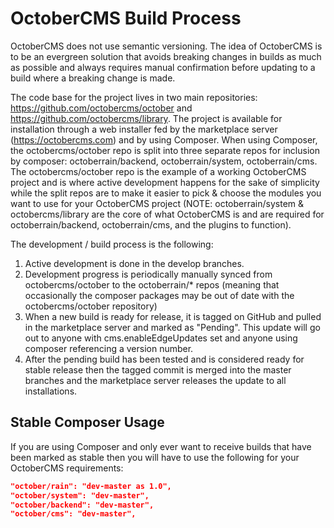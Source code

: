 # OctoberCMS Build Process

OctoberCMS does not use semantic versioning. The idea of OctoberCMS is to be an evergreen solution that avoids breaking changes in builds as much as possible and always requires manual confirmation before updating to a build where a breaking change is made.

The code base for the project lives in two main repositories: https://github.com/octobercms/october and https://github.com/octobercms/library. The project is available for installation through a web installer fed by the marketplace server (https://octobercms.com) and by using Composer. When using Composer, the octobercms/october repo is split into three separate repos for inclusion by composer: octoberrain/backend, octoberrain/system, octoberrain/cms. The octobercms/october repo is the example of a working OctoberCMS project and is where active development happens for the sake of simplicity while the split repos are to make it easier to pick & choose the modules you want to use for your OctoberCMS project (NOTE: octoberrain/system & octobercms/library are the core of what OctoberCMS is and are required for octoberrain/backend, octoberrain/cms, and the plugins to function).

The development / build process is the following:

1. Active development is done in the develop branches.
2. Development progress is periodically manually synced from octobercms/october to the octoberrain/* repos (meaning that occasionally the composer packages may be out of date with the octobercms/october repository)
3. When a new build is ready for release, it is tagged on GitHub and pulled in the marketplace server and marked as "Pending". This update will go out to anyone with cms.enableEdgeUpdates set and anyone using composer referencing a version number.
4. After the pending build has been tested and is considered ready for stable release then the tagged commit is merged into the master branches and the marketplace server releases the update to all installations.

## Stable Composer Usage
If you are using Composer and only ever want to receive builds that have been marked as stable then you will have to use the following for your OctoberCMS requirements:

```json
"october/rain": "dev-master as 1.0",
"october/system": "dev-master",
"october/backend": "dev-master",
"october/cms": "dev-master",
```